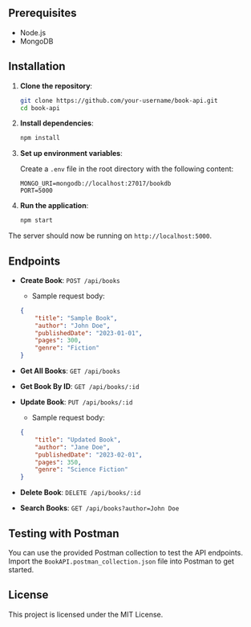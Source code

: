 
## Prerequisites

- Node.js
- MongoDB

## Installation

1. **Clone the repository**:

    ```bash
    git clone https://github.com/your-username/book-api.git
    cd book-api
    ```

2. **Install dependencies**:

    ```bash
    npm install
    ```

3. **Set up environment variables**:

    Create a `.env` file in the root directory with the following content:

    ```
    MONGO_URI=mongodb://localhost:27017/bookdb
    PORT=5000
    ```

4. **Run the application**:

    ```bash
    npm start
    ```

The server should now be running on `http://localhost:5000`.

## Endpoints

- **Create Book**: `POST /api/books`
    - Sample request body:
    ```json
    {
        "title": "Sample Book",
        "author": "John Doe",
        "publishedDate": "2023-01-01",
        "pages": 300,
        "genre": "Fiction"
    }
    ```

- **Get All Books**: `GET /api/books`

- **Get Book By ID**: `GET /api/books/:id`

- **Update Book**: `PUT /api/books/:id`
    - Sample request body:
    ```json
    {
        "title": "Updated Book",
        "author": "Jane Doe",
        "publishedDate": "2023-02-01",
        "pages": 350,
        "genre": "Science Fiction"
    }
    ```

- **Delete Book**: `DELETE /api/books/:id`

- **Search Books**: `GET /api/books?author=John Doe`

## Testing with Postman

You can use the provided Postman collection to test the API endpoints. Import the `BookAPI.postman_collection.json` file into Postman to get started.

## License

This project is licensed under the MIT License.

